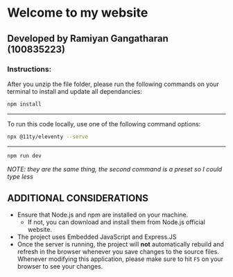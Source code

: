 # Welcome to my website

## Developed by Ramiyan Gangatharan (100835223)

### Instructions:
After you unzip the file folder, please run the following commands on your terminal to install and update all dependancies:

```bash
npm install
```

---

To run this code locally, use one of the following command options:

 ```bash 
 npx @11ty/eleventy --serve
 ```

---

```bash
npm run dev
```

*NOTE: they are the same thing, the second command is a preset so I could type less*

## ADDITIONAL CONSIDERATIONS

- Ensure that Node.js and npm are installed on your machine. 
  - If not, you can download and install them from Node.js official website.
- The project uses Embedded JavaScript and Express.JS
- Once the server is running, the project will **not** automatically rebuild and refresh in the browser whenever you save changes to the source files. Whenever modifying this application, please make sure to hit `F5` on your browser to see your changes.
